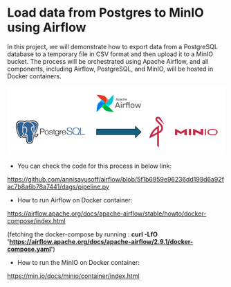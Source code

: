 # Load data from Postgres to MinIO using Airflow

In this project, we will demonstrate how to export data from a PostgreSQL database to a temporary file in CSV format and then upload it to a MinIO bucket. The process will be orchestrated using Apache Airflow, and all components, including Airflow, PostgreSQL, and MinIO, will be hosted in Docker containers.

![alt text](https://github.com/annisayusoff/airflow/blob/efccd5e376c1a0da1620fc980dbd4d0b187f75cd/data%20flow.png?raw=true)

- You can check the code for this process in below link:

https://github.com/annisayusoff/airflow/blob/5f1b6959e96236dd199d6a92fac7b8a6b78a7441/dags/pipeline.py

- How to run Airflow on Docker container:

https://airflow.apache.org/docs/apache-airflow/stable/howto/docker-compose/index.html

(fetching the docker-compose by running : **curl -LfO 'https://airflow.apache.org/docs/apache-airflow/2.9.1/docker-compose.yaml'**)

- How to run the MinIO on Docker container:

https://min.io/docs/minio/container/index.html
